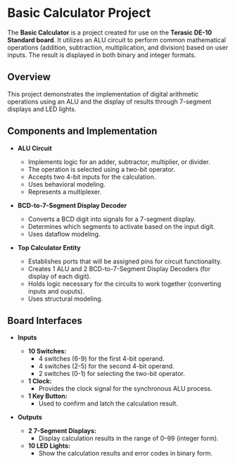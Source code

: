 # Basic Calculator Project

The **Basic Calculator** is a project created for use on the **Terasic DE-10 Standard board**. It utilizes an ALU circuit to perform common mathematical operations (addition, subtraction, multiplication, and division) based on user inputs. The result is displayed in both binary and integer formats.

## Overview

This project demonstrates the implementation of digital arithmetic operations using an ALU and the display of results through 7-segment displays and LED lights.

## Components and Implementation

- **ALU Circuit**
  - Implements logic for an adder, subtractor, multiplier, or divider.
  - The operation is selected using a two-bit operator.
  - Accepts two 4-bit inputs for the calculation.
  - Uses behavioral modeling.
  - Represents a multiplexer.

- **BCD-to-7-Segment Display Decoder**
  - Converts a BCD digit into signals for a 7-segment display.
  - Determines which segments to activate based on the input digit.
  - Uses dataflow modeling.
 
- **Top Calculator Entity**
  - Establishes ports that will be assigned pins for circuit functionality.
  - Creates 1 ALU and 2 BCD-to-7-Segment Display Decoders (for display of each digit).
  - Holds logic necessary for the circuits to work together (converting inputs and ouputs).
  - Uses structural modeling.

## Board Interfaces

- **Inputs**
  - **10 Switches:**  
    - 4 switches (6-9) for the first 4-bit operand.
    - 4 switches (2-5) for the second 4-bit operand.
    - 2 switches (0-1) for selecting the two-bit operator.
  - **1 Clock:**  
    - Provides the clock signal for the synchronous ALU process.
  - **1 Key Button:**  
    - Used to confirm and latch the calculation result.

- **Outputs**
  - **2 7-Segment Displays:**  
    - Display calculation results in the range of 0–99 (integer form).
  - **10 LED Lights:**  
    - Show the calculation results and error codes in binary form.
